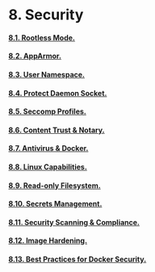 # 8. Security

#### [8.1. Rootless Mode.](https://github.com/Phungvanquang/Website/blob/main/Docker/Security/8.1.%20Rootless%20Mode.md)
#### [8.2. AppArmor.](https://github.com/Phungvanquang/Website/blob/main/Docker/Security/8.2.%20AppArmor.md)
#### [8.3. User Namespace.](https://github.com/Phungvanquang/Website/blob/main/Docker/Security/8.3.%20User%20Namespace.md)
#### [8.4. Protect Daemon Socket.](https://github.com/Phungvanquang/Website/blob/main/Docker/Security/8.4.%20Protect%20Daemon%20Socket.md)
#### [8.5. Seccomp Profiles.](https://github.com/Phungvanquang/Website/blob/main/Docker/Security/8.5.%20Seccomp%20Profiles.md)
#### [8.6. Content Trust & Notary.](https://github.com/Phungvanquang/Website/blob/main/Docker/Security/8.6.%20Content%20Trust%20%26%20Notary.md)
#### [8.7. Antivirus & Docker.](https://github.com/Phungvanquang/Website/blob/main/Docker/Security/8.7.%20Antivirus%20%26%20Docker.md)
#### [8.8. Linux Capabilities.](https://github.com/Phungvanquang/Website/blob/main/Docker/Security/8.8.%20Linux%20Capabilities.md)
#### [8.9. Read-only Filesystem.](https://github.com/Phungvanquang/Website/blob/main/Docker/Security/8.9.%20Read-only%20Filesystem.md)
#### [8.10. Secrets Management.](https://github.com/Phungvanquang/Website/blob/main/Docker/Security/8.10.%20Secrets%20Management.md)
#### [8.11. Security Scanning & Compliance.](https://github.com/Phungvanquang/Website/blob/main/Docker/Security/8.11.%20Security%20Scanning%20&%20Compliance.md)
#### [8.12. Image Hardening.](https://github.com/Phungvanquang/Website/blob/main/Docker/Security/8.12.%20Image%20Hardening.md)
#### [8.13. Best Practices for Docker Security.](https://github.com/Phungvanquang/Website/blob/main/Docker/Security/8.13.%20Best%20Practices%20for%20Docker%20Security.md)
